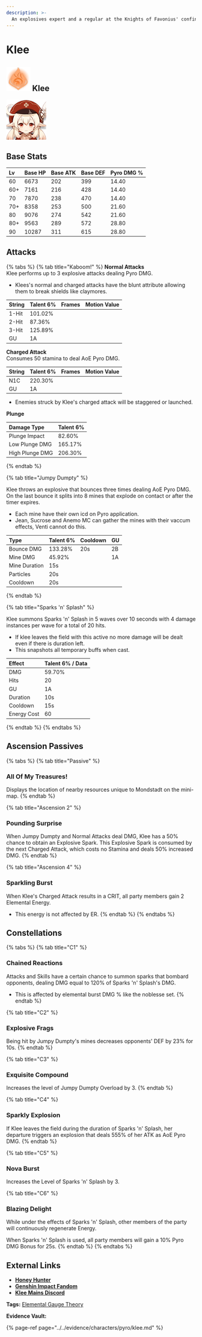 ```yaml
---
description: >-
  An explosives expert and a regular at the Knights of Favonius' confinement room. Also known as Fleeing Sunlight.
---
```


# Klee

## ![](../../.gitbook/assets/element_pyro.png) Klee

![](../../.gitbook/assets/klee.png)

## **Base Stats**

| Lv | Base HP | Base ATK | Base DEF | Pyro DMG % |
| :--- | :--- | :--- | :--- | :--- |
| 60 | 6673 | 202 | 399 | 14.40 |
| 60+ | 7161 | 216 | 428 | 14.40 |
| 70 | 7870 | 238 | 470 | 14.40 |
| 70+ | 8358 | 253 | 500 | 21.60 |
| 80 | 9076 | 274 | 542 | 21.60 |
| 80+ | 9563 | 289 | 572 | 28.80 |
| 90 | 10287 | 311 | 615 | 28.80 |

## **Attacks**

{% tabs %}
{% tab title="Kaboom!" %}
**Normal Attacks**  
Klee performs up to 3 explosive attacks dealing Pyro DMG.
* Klees's normal and charged attacks have the blunt attribute allowing them to break shields like claymores.


| String | Talent 6% | Frames | Motion Value |
| :--- | :--- | :--- | :--- |
| 1-Hit | 101.02% |  |  |
| 2-Hit | 87.36% |  |  |
| 3-Hit | 125.89% |  |  |
| GU | 1A |  |  |

**Charged Attack**  
Consumes 50 stamina to deal AoE Pyro DMG.

| String | Talent 6% | Frames | Motion Value |
| :--- | :--- | :--- | :--- |
| N1C | 220.30% |  |  |
| GU | 1A |  |  |

* Enemies struck by Klee's charged attack will be staggered or launched.

**Plunge**

| Damage Type | Talent 6% |
| :--- | :--- |
| Plunge Impact | 82.60% |
| Low Plunge DMG | 165.17% |
| High Plunge DMG | 206.30% |
{% endtab %}

{% tab title="Jumpy Dumpty" %}
  
Klee throws an explosive that bounces three times dealing AoE Pyro DMG.
On the last bounce it splits into 8 mines that explode on contact or after the timer expires.
* Each mine have their own icd on Pyro application.
* Jean, Sucrose and Anemo MC can gather the mines with their vaccum effects, Venti cannot do this.


| Type | Talent 6% | Cooldown | GU |
| :--- | :--- | :--- | :--- | 
| Bounce DMG | 133.28% | 20s | 2B |
| Mine DMG | 45.92% |  | 1A | 
| Mine Duration | 15s |  |  |
| Particles | 20s |  |  |
| Cooldown | 20s |  |  |

{% endtab %}

{% tab title="Sparks 'n' Splash" %}

Klee summons Sparks 'n' Splash in 5 waves over 10 seconds with 4 damage instances per wave for a total of 20 hits. 
* If klee leaves the field with this active no more damage will be dealt even if there is duration left.
* This snapshots all temporary buffs when cast.

| Effect | Talent 6% / Data |
| :--- | :--- |
| DMG | 59.70% |
| Hits| 20 |
| GU | 1A |
| Duration | 10s |
| Cooldown | 15s |
| Energy Cost | 60 |


{% endtab %}
{% endtabs %}

## **Ascension Passives**

{% tabs %}
{% tab title="Passive" %}
### All Of My Treasures!

Displays the location of nearby resources unique to Mondstadt on the mini-map. 
{% endtab %}

{% tab title="Ascension 2" %}
### Pounding Surprise

When Jumpy Dumpty and Normal Attacks deal DMG, Klee has a 50% chance to obtain an Explosive Spark. This Explosive Spark is consumed by the next Charged Attack, which costs no Stamina and deals 50% increased DMG. 
{% endtab %}

{% tab title="Ascension 4" %}
### Sparkling Burst

When Klee's Charged Attack results in a CRIT, all party members gain 2 Elemental Energy.

* This energy is not affected by ER.
{% endtab %}
{% endtabs %}

## Constellations

{% tabs %}
{% tab title="C1" %}
### Chained Reactions

Attacks and Skills have a certain chance to summon sparks that bombard opponents, dealing DMG equal to 120% of Sparks 'n' Splash's DMG.
* This is affected by elemental burst DMG % like the noblesse set.
{% endtab %}

{% tab title="C2" %}
### Explosive Frags

Being hit by Jumpy Dumpty's mines decreases opponents' DEF by 23% for 10s.
{% endtab %}

{% tab title="C3" %}
### Exquisite Compound

Increases the level of Jumpy Dumpty Overload by 3.
{% endtab %}

{% tab title="C4" %}
### Sparkly Explosion

If Klee leaves the field during the duration of Sparks 'n' Splash, her departure triggers an explosion that deals 555% of her ATK as AoE Pyro DMG.
{% endtab %}

{% tab title="C5" %}
### Nova Burst

Increases the Level of Sparks 'n' Splash by 3.

{% tab title="C6" %}
### Blazing Delight

While under the effects of Sparks 'n' Splash, other members of the party will continuously regenerate Energy.

When Sparks 'n' Splash is used, all party members will gain a 10% Pyro DMG Bonus for 25s.
{% endtab %}
{% endtabs %}

## **External Links**

* [**Honey Hunter**](https://genshin.honeyhunterworld.com/db/char/klee/)
* [**Genshin Impact Fandom**](https://genshin-impact.fandom.com/wiki/Klee)
* [**Klee Mains Discord**](https://discord.gg/NwYDDrfKZU)

**Tags:** [Elemental Gauge Theory](https://library.keqingmains.com/mechanics/combat/elemental-reactions/elemental-gauge-theory)

**Evidence Vault:**

{% page-ref page="../../evidence/characters/pyro/klee.md" %}

